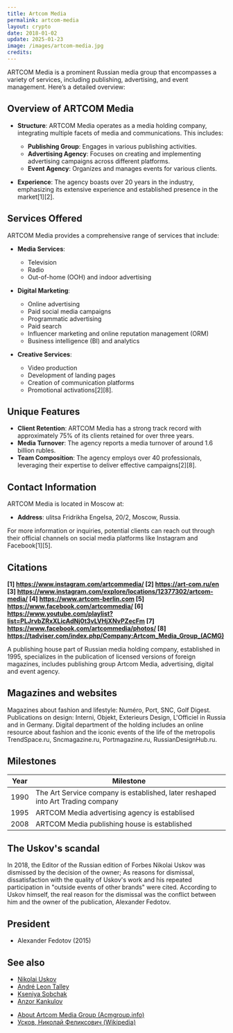 ```yaml
---
title: Artcom Media
permalink: artcom-media
layout: crypto
date: 2018-01-02
update: 2025-01-23
image: /images/artcom-media.jpg
credits:
---
```


ARTCOM Media is a prominent Russian media group that encompasses a variety of services, including publishing, advertising, and event management. Here’s a detailed overview:

## Overview of ARTCOM Media

- **Structure**: ARTCOM Media operates as a media holding company, integrating multiple facets of media and communications. This includes:
  - **Publishing Group**: Engages in various publishing activities.
  - **Advertising Agency**: Focuses on creating and implementing advertising campaigns across different platforms.
  - **Event Agency**: Organizes and manages events for various clients.

- **Experience**: The agency boasts over 20 years in the industry, emphasizing its extensive experience and established presence in the market[1][2].

## Services Offered

ARTCOM Media provides a comprehensive range of services that include:

- **Media Services**:
  - Television
  - Radio
  - Out-of-home (OOH) and indoor advertising

- **Digital Marketing**:
  - Online advertising
  - Paid social media campaigns
  - Programmatic advertising
  - Paid search
  - Influencer marketing and online reputation management (ORM)
  - Business intelligence (BI) and analytics

- **Creative Services**:
  - Video production
  - Development of landing pages
  - Creation of communication platforms
  - Promotional activations[2][8].

## Unique Features

- **Client Retention**: ARTCOM Media has a strong track record with approximately 75% of its clients retained for over three years.
- **Media Turnover**: The agency reports a media turnover of around 1.6 billion rubles.
- **Team Composition**: The agency employs over 40 professionals, leveraging their expertise to deliver effective campaigns[2][8].

## Contact Information

ARTCOM Media is located in Moscow at:
- **Address**: ulitsa Fridrikha Engelsa, 20/2, Moscow, Russia.

For more information or inquiries, potential clients can reach out through their official channels on social media platforms like Instagram and Facebook[1][5].

## Citations

**[1] https://www.instagram.com/artcommedia/
[2] https://art-com.ru/en
[3] https://www.instagram.com/explore/locations/12377302/artcom-media/
[4] https://www.artcom-berlin.com
[5] https://www.facebook.com/artcommedia/
[6] https://www.youtube.com/playlist?list=PLJrvbZRxXLicAdNj0t3vLVHjXNvPZecFm
[7] https://www.facebook.com/artcommedia/photos/
[8] https://tadviser.com/index.php/Company:Artcom_Media_Group_(ACMG)**

A publishing house part of Russian media holding company, established in 1995, specializes in the publication of licensed versions of foreign magazines, includes publishing group Artcom Media, advertising, digital and event agency.

## Magazines and websites

Magazines about fashion and lifestyle:  Numéro, Port, SNC, Golf Digest. Publications on design: Interni, Objekt, Exterieurs Design, L'Officiel in Russia and in Germany. Digital department of the holding includes an online resource about fashion and the iconic events of the life of the metropolis TrendSpace.ru, Sncmagazine.ru, Portmagazine.ru, RussianDesignHub.ru.

## Milestones

|Year|Milestone|
|-|-|
|1990|The Art Service company is established, later reshaped into Art Trading company|
|1995|ARTCOM Media advertising agency is establised|
|2008|ARTCOM Media publishing house is established|

## The Uskov's scandal

In 2018, the Editor of the Russian edition of Forbes Nikolai Uskov was dismissed by the decision of the owner; As reasons for dismissal, dissatisfaction with the quality of Uskov's work and his repeated participation in "outside events of other brands" were cited. According to Uskov himself, the real reason for the dismissal was the conflict between him and the owner of the publication, Alexander Fedotov.

## President

+ Alexander Fedotov (2015)

## See also

- [Nikolai Uskov](uskov-nikolay)
- [André Leon Talley](andre-leon-talley)
- [Kseniya Sobchak](kseniya-sobchak)
- [Anzor Kankulov](anzor-kankulov)
+ [About Artcom Media Group (Acmgroup.info)](http://www.acmgroup.info/eng/about/)
+ [Усков, Николай Феликсович (Wikipedia)](https://ru.wikipedia.org/wiki/%D0%A3%D1%81%D0%BA%D0%BE%D0%B2,_%D0%9D%D0%B8%D0%BA%D0%BE%D0%BB%D0%B0%D0%B9_%D0%A4%D0%B5%D0%BB%D0%B8%D0%BA%D1%81%D0%BE%D0%B2%D0%B8%D1%87)

